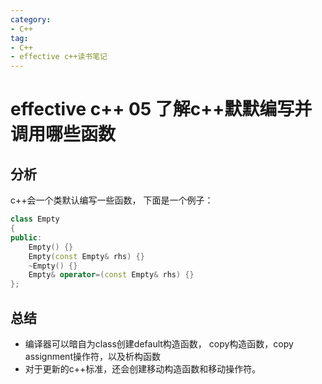 ```yaml
---
category: 
- C++
tag:
- C++
- effective c++读书笔记
---
```


# effective c++ 05 了解c++默默编写并调用哪些函数

## 分析

c++会一个类默认编写一些函数， 下面是一个例子：

```cpp
class Empty
{
public:
	Empty() {}
	Empty(const Empty& rhs) {}
	~Empty() {}
	Empty& operator=(const Empty& rhs) {}
};
```

## 总结
- 编译器可以暗自为class创建default构造函数， copy构造函数，copy assignment操作符，以及析构函数
- 对于更新的c++标准，还会创建移动构造函数和移动操作符。